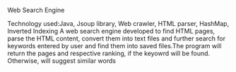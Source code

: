 Web Search Engine




Technology used:Java, Jsoup library, Web crawler, HTML parser, HashMap, Inverted Indexing
A web search engine developed to find HTML pages, parse the HTML content, convert them into text files and further search for keywords entered by user and find them into saved files.The program will return the pages and respective ranking, if the keyowrd will be found. Otherwise, will suggest similar words
